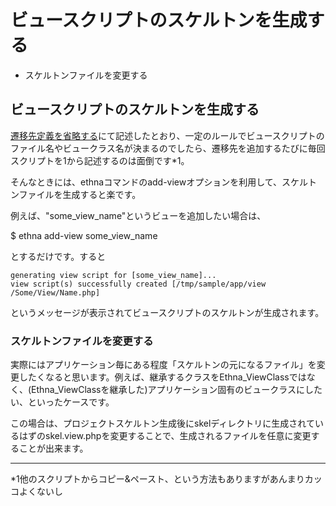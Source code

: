 # ビュースクリプトのスケルトンを生成する
  - スケルトンファイルを変更する 

## ビュースクリプトのスケルトンを生成する [](ethna-document-dev_guide-forward-skelton.html#iec9db32 "iec9db32")

[遷移先定義を省略する](ethna-document-dev_guide-forward-omit.html "ethna-document-dev\_guide-forward-omit (1240d)")にて記述したとおり、一定のルールでビュースクリプトのファイル名やビュークラス名が決まるのでしたら、遷移先を追加するたびに毎回スクリプトを1から記述するのは面倒です\*1。

そんなときには、ethnaコマンドのadd-viewオプションを利用して、スケルトンファイルを生成すると楽です。

例えば、"some\_view\_name"というビューを追加したい場合は、

$ ethna add-view some\_view\_name

とするだけです。すると

    generating view script for [some_view_name]...
    view script(s) successfully created [/tmp/sample/app/view
    /Some/View/Name.php]

というメッセージが表示されてビュースクリプトのスケルトンが生成されます。

### スケルトンファイルを変更する [](ethna-document-dev_guide-forward-skelton.html#r33f5da5 "r33f5da5")

実際にはアプリケーション毎にある程度「スケルトンの元になるファイル」を変更したくなると思います。例えば、継承するクラスをEthna\_ViewClassではなく、(Ethna\_ViewClassを継承した)アプリケーション固有のビュークラスにしたい、といったケースです。

この場合は、プロジェクトスケルトン生成後にskelディレクトリに生成されているはずのskel.view.phpを変更することで、生成されるファイルを任意に変更することが出来ます。


* * *
\*1他のスクリプトからコピー&ペースト、という方法もありますがあんまりカッコよくないし  

